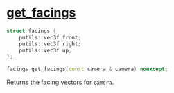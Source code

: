 # [get_facings](get_facings.hpp)

```cpp
struct facings {
    putils::vec3f front;
    putils::vec3f right;
    putils::vec3f up;
};

facings get_facings(const camera & camera) noexcept;
```

Returns the facing vectors for `camera`.
